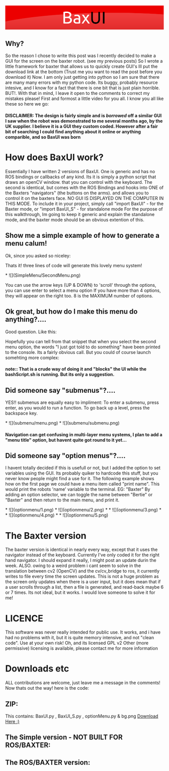 ![](BaxUI_long.png)

##  Why?

So the reason I chose to write this post was I recently decided to make a GUI
for the screen on the baxter robot. (see my previous posts) So I wrote a
little framework for baxter that allows us to quickly create GUI's Ill put the
download link at the bottom (Trust me you want to read the post before you
download it) Now. I am only just getting into python so I am sure that there
are many many errors with my python code. Its buggy, probably resource
intesive, and I know for a fact that there is one bit that is just plain
horrible. BUT!. With that in mind, I leave it open to the comments to correct
my mistakes please! First and formost a little video for you all. I know you
all like these so here we go:  

#### DISCLAIMER: The design is fairly simple and is *borrowed* off a similar GUI I saw when the robot was demonstrated to me several months ago, by the UK supplier. I believe it is a GUI they custom coded. However after a fair bit of searching I could find anything about it online or anything comparible, and so BaxUI was born 

#  How does BaxUI work?

Essentially I have written 2 versions of BaxUI. One is generic and has no ROS
bindings or callbacks of any kind. Its it is simply a python script that draws
an openCV window. that you can control with the keyboard. The second is
identical, but comes with the ROS Bindings and hooks into ONE of the Baxters
"navigators" (the buttons on the arms). and allows you to control it on the
baxters face. NO GUI IS DISPLAYED ON THE COMPUTER IN THIS MODE. To include it
in your project, simply call "import BaxUI" - for the Baxter mode, or "import
BaxUI_S" - for standalone mode For the purpose of this walkthrough, Im going
to keep it generic and explain the standalone mode, and the baxter mode should
be an obvious extention of this.

##  Show me a simple example of how to generate a menu calum!

Ok, since you asked so niceley: 

<script src="https://gist.github.com/calumk/2c2658be4023a035f27a.js?file=simpleMenu.py"></script>

Thats it! three lines of code will generate this lovely menu system! 

<div class="gallery" markdown="1">
*	![](SimpleMenu/SecondMenu.png)
</div>

You
can use the arrow keys (UP & DOWN) to 'scroll' through the options, you can
use enter to select a menu option If you have more than 4 options, they will
appear on the right too. 8 is the MAXIMUM number of options.

## Ok great, but how do I make this menu do anything?....

Good question. Like this: 

<script src="https://gist.github.com/calumk/2c2658be4023a035f27a.js?file=simpleMenuFunctions.py"></script>

Hopefully you
can tell from that snippet that when you select the second menu option, the
words "I just got told to do something" have been printed to the console. Its
a fairly obvious call. But you could of course launch somehting more complex:
<script src="https://gist.github.com/calumk/2c2658be4023a035f27a.js?file=simpleMenuBash.py"></script>

#### note:: That is a crude way of doing it and "blocks" the UI while the bashScript.sh is running. But its only a suggestion.

## Did someone say "submenus"?....

YES!! submenus are equally easy to impliment: To enter a submenu, press enter,
as you would to run a function. To go back up a level, press the backspace
key. 

<script src="https://gist.github.com/calumk/2c2658be4023a035f27a.js?file=subMenu.py"></script>

<div class="gallery" markdown="1">
*	![](submenu/menu.png)
*  	![](submenu/submenu.png)
</div>

#### Navigation can get confusing in multi-layer menu systems, I plan to add a "menu title" option, but havent quite got round to it yet... 

## Did someone say "option menus"?....

I havent totally decided if this is usefull or not, but I added the option to
set variables using the GUI. Its probably quiker to hardcode this stuff, but
you never know people might find a use for it. The following example shows how
on the first page we could have a menu item called "print name". This would
print the robots 'name' variable to the terminal. EG: "Baxter" By adding an
option selector, we can toggle the name between "Bertie" or "Baxter" and then
return to the main menu, and print it. 

<script src="https://gist.github.com/calumk/2c2658be4023a035f27a.js?file=optionMenu.py"></script>

<div class="gallery" markdown="1">
*	![](optionmenu/1.png)
*	![](optionmenu/2.png)
* *	![](optionmenu/3.png)
* *	![](optionmenu/4.png)
* *	![](optionmenu/5.png)
</div>

#  The Baxter version

The baxter version is identical in nearly every way, except that it uses the
navigator instead of the keyboard. Currently I've only coded it for the right
hand navigator. I should expand it really, I might post an update durin the
week. ALSO. owing to a weird problem i cant seem to solve in the translation
between cv2 (OpenCV) and the cv/cv_bridge to ros, it currently writes to file
every time the screen updates. This is not a huge problem as the screen only
updates when there is a user input, but it does mean that if a user scrolls
through a list, then a file is generated, and read-back maybe 6 or 7 times.
Its not ideal, but it works. I would love someone to solve it for me!

#  LICENCE

This software was never really intended for public use. It works, and i have
had no problems with it, but it is quite memory intensive, and not "clean
code". Use at your own risk! Oh, and its licensed GPL v2 Other (more
permissive) licensing is available, please contact me for more information

#  Downloads etc

ALL contributions are welcome, just leave me a message in the comments! Now
thats out the way! here is the code:

## ZIP:

This contains: BaxUI.py , BaxUI_S.py , optionMenu.py & bg.png [Download Here
:)](BaxUI.zip)

## The Simple version - NOT BUILT FOR ROS/BAXTER:

<script src="https://gist.github.com/calumk/2c2658be4023a035f27a.js?file=BaxUI_S.py"></script>

## The ROS/BAXTER version:

<script src="https://gist.github.com/calumk/2c2658be4023a035f27a.js?file=BaxUI.py"></script>


